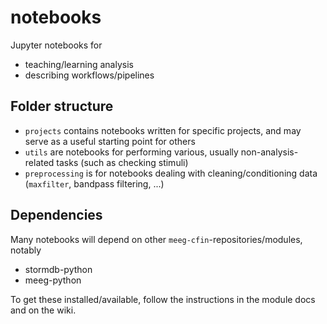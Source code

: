 # notebooks

Jupyter notebooks for

* teaching/learning analysis
* describing workflows/pipelines

## Folder structure

* `projects` contains notebooks written for specific projects, and may serve as a useful starting point for others
* `utils` are notebooks for performing various, usually non-analysis-related tasks (such as checking stimuli)
* `preprocessing` is for notebooks dealing with cleaning/conditioning data (`maxfilter`, bandpass filtering, ...)

## Dependencies

Many notebooks will depend on other `meeg-cfin`-repositories/modules, notably

* stormdb-python
* meeg-python

To get these installed/available, follow the instructions in the module docs and on the wiki.

